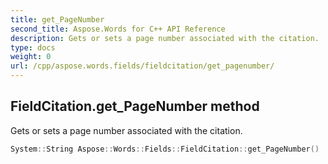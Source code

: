 ```yaml
---
title: get_PageNumber
second_title: Aspose.Words for C++ API Reference
description: Gets or sets a page number associated with the citation. 
type: docs
weight: 0
url: /cpp/aspose.words.fields/fieldcitation/get_pagenumber/
---
```

## FieldCitation.get_PageNumber method


Gets or sets a page number associated with the citation.

```cpp
System::String Aspose::Words::Fields::FieldCitation::get_PageNumber()
```

